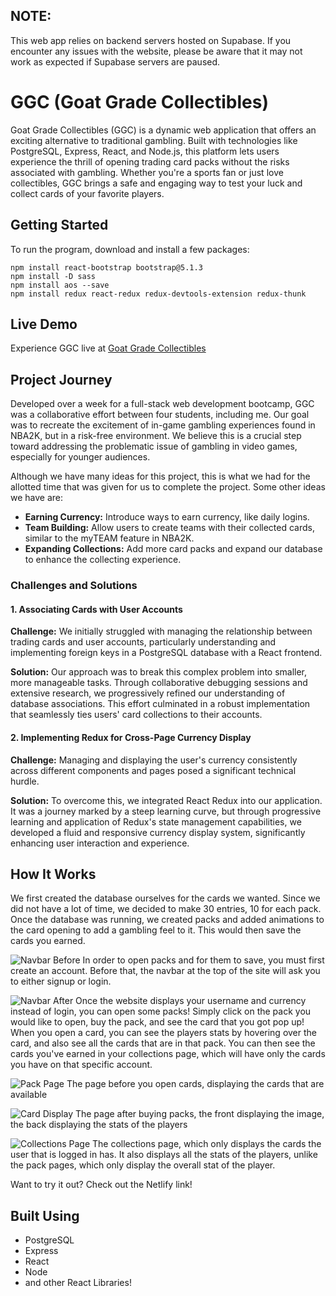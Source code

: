 ## NOTE: 
This web app relies on backend servers hosted on Supabase. If you encounter any issues with the website, please be aware that it may not work as expected if Supabase servers are paused. 

# GGC (Goat Grade Collectibles)
Goat Grade Collectibles (GGC) is a dynamic web application that offers an exciting alternative to traditional gambling. Built with technologies like PostgreSQL, Express, React, and Node.js, this platform lets users experience the thrill of opening trading card packs without the risks associated with gambling. Whether you're a sports fan or just love collectibles, GGC brings a safe and engaging way to test your luck and collect cards of your favorite players.


## Getting Started
To run the program, download and install a few packages:
```
npm install react-bootstrap bootstrap@5.1.3
npm install -D sass
npm install aos --save
npm install redux react-redux redux-devtools-extension redux-thunk
```

## Live Demo
Experience GGC live at [Goat Grade Collectibles ](ggc-numahn.vercel.app/)

## Project Journey
Developed over a week for a full-stack web development bootcamp, GGC was a collaborative effort between four students, including me. Our goal was to recreate the excitement of in-game gambling experiences found in NBA2K, but in a risk-free environment. We believe this is a crucial step toward addressing the problematic issue of gambling in video games, especially for younger audiences.

Although we have many ideas for this project, this is what we had for the allotted time that was given for us to complete the project. Some other ideas we have are: 
* **Earning Currency:** Introduce ways to earn currency, like daily logins.
* **Team Building:** Allow users to create teams with their collected cards, similar to the myTEAM feature in NBA2K.
* **Expanding Collections:** Add more card packs and expand our database to enhance the collecting experience.

### Challenges and Solutions

#### 1. Associating Cards with User Accounts
**Challenge:** We initially struggled with managing the relationship between trading cards and user accounts, particularly understanding and implementing foreign keys in a PostgreSQL database with a React frontend. 

**Solution:** Our approach was to break this complex problem into smaller, more manageable tasks. Through collaborative debugging sessions and extensive research, we progressively refined our understanding of database associations. This effort culminated in a robust implementation that seamlessly ties users' card collections to their accounts.

#### 2. Implementing Redux for Cross-Page Currency Display
**Challenge:** Managing and displaying the user's currency consistently across different components and pages posed a significant technical hurdle.

**Solution:** To overcome this, we integrated React Redux into our application. It was a journey marked by a steep learning curve, but through progressive learning and application of Redux's state management capabilities, we developed a fluid and responsive currency display system, significantly enhancing user interaction and experience.

## How It Works

We first created the database ourselves for the cards we wanted. Since we did not have a lot of time, we decided to make 30 entries, 10 for each pack. Once the database was running, we created packs and added animations to the card opening to add a gambling feel to it. This would then save the cards you earned.

![Navbar Before](https://raw.githubusercontent.com/nali556/NBAGatchaFrontend/main/images/NavbarBefore.png)
In order to open packs and for them to save, you must first create an account. Before that, the navbar at the top of the site will ask you to either signup or login.

![Navbar After](https://raw.githubusercontent.com/nali556/NBAGatchaFrontend/main/images/NavbarAfter.png)
 Once the website displays your username and currency instead of login, you can open some packs! Simply click on the pack you would like to open, buy the pack, and see the card that you got pop up! When you open a card, you can see the players stats by hovering over the card, and also see all the cards that are in that pack. You can then see the cards you've earned in your collections page, which will have only the cards you have on that specific account. 

 ![Pack Page](https://raw.githubusercontent.com/nali556/NBAGatchaFrontend/main/images/CardPage.png)
 The page before you open cards, displaying the cards that are available

 ![Card Display](https://raw.githubusercontent.com/nali556/NBAGatchaFrontend/main/images/CardDisplay.png)
 The page after buying packs, the front displaying the image, the back displaying the stats of the players

 ![Collections Page](https://raw.githubusercontent.com/nali556/NBAGatchaFrontend/main/images/CollectionPage.png)
 The collections page, which only displays the cards the user that is logged in has. It also displays all the stats of the players, unlike the pack pages, which only display the overall stat of the player.

 Want to try it out? Check out the Netlify link!

## Built Using
* PostgreSQL
* Express
* React
* Node
* and other React Libraries!


